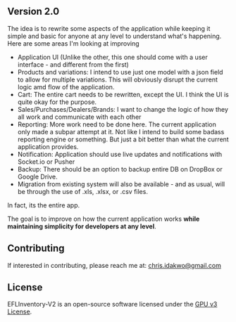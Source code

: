 ## Version 2.0
The idea is to rewrite some aspects of the application while keeping it simple and basic for anyone at any level to understand what's happening. Here are some areas I'm looking at improving
- Application UI (Unlike the other, this one should come with a user interface - and different from the first)
- Products and variations: I intend to use just one model with a json field to allow for multiple variations. This will obviously disrupt the current logic amd flow of the application.
- Cart: The entire cart needs to be rewritten, except the UI. I think the UI is quite okay for the purpose.
- Sales/Purchases/Dealers/Brands: I want to change the logic of how they all work and communicate with each other
- Reporting: More work need to be done here. The current application only made a subpar attempt at it. Not like I intend to build some badass reporting engine or something. But just a bit better than what the current application provides.
- Notification: Application should use live updates and notifications with Socket.io or Pusher
- Backup: There should be an option to backup entire DB on DropBox or Google Drive.
- Migration from existing system will also be available - and as usual, will be through the use of .xls, .xlsx, or .csv files.

In fact, its the entire app. 

The goal is to improve on how the current application works **while maintaining simplicity for developers at any level**.


## Contributing
If interested in contributing, please reach me at: <a  href='mailto:chris.idakwo@gmail.com'>chris.idakwo@gmail.com</a>


## License
EFLInventory-V2 is an open-source software licensed under the [GPU v3 License](https://www.google.com.ng/url?sa=t&rct=j&q=&esrc=s&source=web&cd=1&cad=rja&uact=8&ved=0ahUKEwin57Oi5szYAhULBcAKHS0RAQ8QFggnMAA&url=https%3A%2F%2Fwww.gnu.org%2Flicenses%2Fgpl-3.0.en.html).

